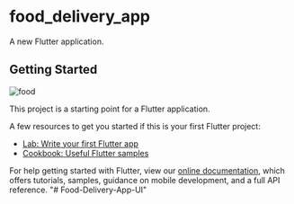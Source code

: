 # food_delivery_app

A new Flutter application.

## Getting Started
![food](https://user-images.githubusercontent.com/33990352/148385119-2b8d6bda-f070-4d5b-a9fe-6cde4d535018.png)

This project is a starting point for a Flutter application.

A few resources to get you started if this is your first Flutter project:

- [Lab: Write your first Flutter app](https://flutter.dev/docs/get-started/codelab)
- [Cookbook: Useful Flutter samples](https://flutter.dev/docs/cookbook)

For help getting started with Flutter, view our
[online documentation](https://flutter.dev/docs), which offers tutorials,
samples, guidance on mobile development, and a full API reference.
"# Food-Delivery-App-UI" 
